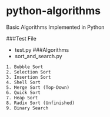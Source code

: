 # python-algorithms
Basic Algorithms Implemented in Python


###Test File
* test.py
###Algorithms
* sort_and_search.py
```
1. Bubble Sort
2. Selection Sort
3. Insertion Sort
4. Shell Sort
5. Merge Sort (Top-Down)
6. Quick Sort
7. Heap Sort
8. Radix Sort (Unfinished)
9. Binary Search
```
